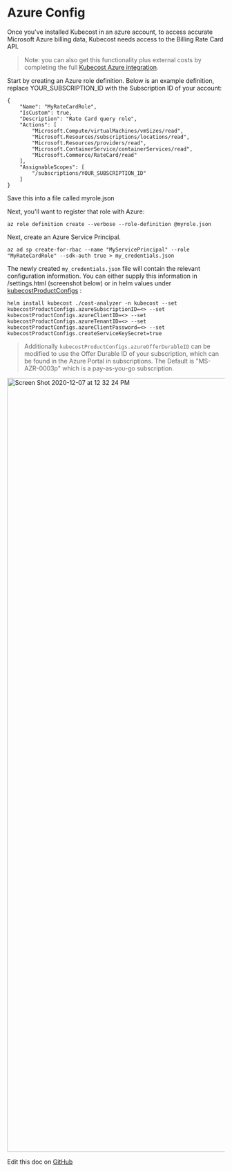 Azure Config
============

Once you've installed Kubecost in an azure account, to access accurate Microsoft Azure billing data, Kubecost needs access to the Billing Rate Card API.

> Note: you can also get this functionality plus external costs by completing the full [Kubecost Azure integration](/azure-out-of-cluster.md).

Start by creating an Azure role definition. Below is an example definition, replace YOUR_SUBSCRIPTION_ID with the Subscription ID of your account:

```
{
    "Name": "MyRateCardRole",
    "IsCustom": true,
    "Description": "Rate Card query role",
    "Actions": [
        "Microsoft.Compute/virtualMachines/vmSizes/read",
        "Microsoft.Resources/subscriptions/locations/read",
        "Microsoft.Resources/providers/read",
        "Microsoft.ContainerService/containerServices/read",
        "Microsoft.Commerce/RateCard/read"
    ],
    "AssignableScopes": [
        "/subscriptions/YOUR_SUBSCRIPTION_ID"
    ]
}
```

Save this into a file called myrole.json

Next, you'll want to register that role with Azure:

```
az role definition create --verbose --role-definition @myrole.json
```

Next, create an Azure Service Principal.

```
az ad sp create-for-rbac --name "MyServicePrincipal" --role "MyRateCardRole" --sdk-auth true > my_credentials.json
```

The newly created `my_credentials.json` file will contain the relevant configuration information. You can either supply this information in <your-kubecost-endpoint>/settings.html (screenshot below) or in helm values under [kubecostProductConfigs](https://github.com/kubecost/cost-analyzer-helm-chart/blob/b9b24ee7f957d81b3c87937026e7e8889b293764/cost-analyzer/values.yaml#L547-L551) :
 ```
helm install kubecost ./cost-analyzer -n kubecost --set kubecostProductConfigs.azureSubscriptionID=<> --set kubecostProductConfigs.azureClientID=<> --set kubecostProductConfigs.azureTenantID=<> --set kubecostProductConfigs.azureClientPassword=<> --set kubecostProductConfigs.createServiceKeySecret=true
```

> Additionally `kubecostProductConfigs.azureOfferDurableID` can be modified to use the Offer Durable ID of your subscription, which can be found in the Azure Portal in subscriptions. The Default is "MS-AZR-0003p" which is a pay-as-you-go subscription.

<img width="1792" alt="Screen Shot 2020-12-07 at 12 32 24 PM" src="https://user-images.githubusercontent.com/453512/101402781-12156880-3889-11eb-86ca-55111d36fe14.png">


Edit this doc on [GitHub](https://github.com/kubecost/docs/blob/main/azure-config.md)

<!--- {"article":"4407595934871","section":"4402815682455","permissiongroup":"1500001277122"} --->
